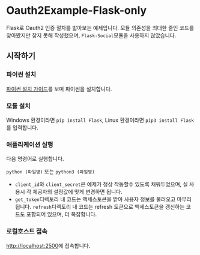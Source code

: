 # Oauth2Example-Flask-only

Flask로 Oauth2 인증 절차를 밟아보는 예제입니다. 모듈 의존성을 최대한 줄인 코드를 찾아봤지만 찾지 못해 작성했으며, ```Flask-Social```모듈을 사용하지 않았습니다.

## 시작하기
### 파이썬 설치
[파이썬 설치 가이드](https://github.com/404-sdok/how-to-python/blob/master/0.md)를 보며 파이썬을 설치합니다.
### 모듈 설치
Windows 환경이라면 ```pip install Flask```, Linux 환경이라면 ```pip3 install Flask```를 입력합니다.
### 애플리케이션 실행
다음 명령어로 실행합니다.

```python (파일명)``` 또는 ```python3 (파일명)```

 * `client_id`와 `client_secret`은 예제가 정상 작동할수 있도록 채워두었으며, 실 사용시 각 제공자의 설정값에 맞게 변경하면 됩니다.
 * `get_token`디렉토리 내 코드는 액세스토큰을 받아 사용자 정보를 불러오고 마무리됩니다. `refresh`디렉토리 내 코드는 refresh 토큰으로 액세스토큰을 갱신하는 코드도 포함되어 있으며, 더 복잡합니다.

### 로컬호스트 접속
[http://localhost:2500](http://localhost:2500)에 접속합니다.
